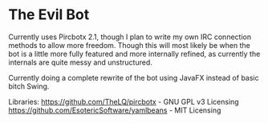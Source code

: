 # The Evil Bot
Currently uses Pircbotx 2.1, though I plan to write my own IRC connection methods to allow more freedom.
Though this will most likely be when the bot is a little more fully featured and more internally refined, as currently the internals are quite messy and unstructured.

Currently doing a complete rewrite of the bot using JavaFX instead of basic bitch Swing.

Libraries: 
https://github.com/TheLQ/pircbotx - GNU GPL v3 Licensing
https://github.com/EsotericSoftware/yamlbeans - MIT Licensing
